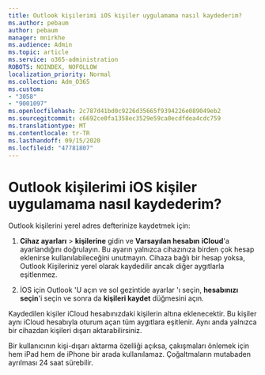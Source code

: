 ```yaml
---
title: Outlook kişilerimi iOS kişiler uygulamama nasıl kaydederim?
ms.author: pebaum
author: pebaum
manager: mnirkhe
ms.audience: Admin
ms.topic: article
ms.service: o365-administration
ROBOTS: NOINDEX, NOFOLLOW
localization_priority: Normal
ms.collection: Adm_O365
ms.custom:
- "3058"
- "9001097"
ms.openlocfilehash: 2c787d41bd0c9226d35665f9394226e089049eb2
ms.sourcegitcommit: c6692ce0fa1358ec3529e59ca0ecdfdea4cdc759
ms.translationtype: MT
ms.contentlocale: tr-TR
ms.lasthandoff: 09/15/2020
ms.locfileid: "47781807"
---
```

# <a name="how-do-i-save-my-outlook-contacts-to-my-ios-contacts-app"></a>Outlook kişilerimi iOS kişiler uygulamama nasıl kaydederim?

Outlook kişilerini yerel adres defterinize kaydetmek için:
 
1. **Cihaz ayarları**  >  **kişilerine** gidin ve **Varsayılan hesabın** **iCloud**'a ayarlandığını doğrulayın. Bu ayarın yalnızca cihazınıza birden çok hesap eklenirse kullanılabileceğini unutmayın. Cihaza bağlı bir hesap yoksa, Outlook Kişileriniz yerel olarak kaydedilir ancak diğer aygıtlarla eşitlenmez.
 
2. İOS için Outlook 'U açın ve sol gezintide ayarlar 'ı seçin, **hesabınızı seçin**'i seçin ve sonra da **kişileri kaydet** düğmesini açın.
 
Kaydedilen kişiler iCloud hesabınızdaki kişilerin altına eklenecektir. Bu kişiler aynı iCloud hesabıyla oturum açan tüm aygıtlara eşitlenir. Aynı anda yalnızca bir cihazdan kişileri dışarı aktarabilirsiniz.
 
Bir kullanıcının kişi-dışarı aktarma özelliği açıksa, çakışmaları önlemek için hem iPad hem de iPhone bir arada kullanılamaz. Çoğaltmaların mutabaden ayrılması 24 saat sürebilir.